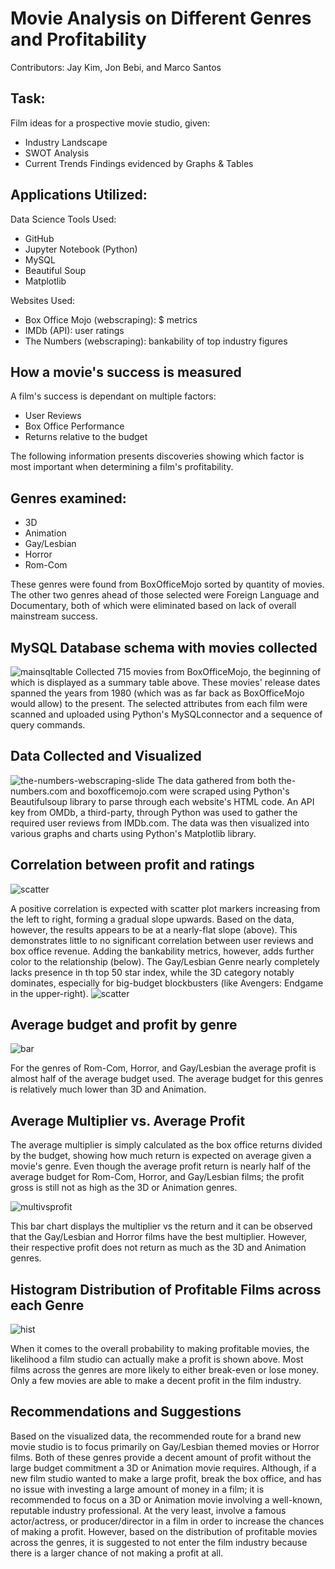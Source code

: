 # Movie Analysis on Different Genres and Profitability
Contributors: Jay Kim, Jon Bebi, and Marco Santos

## Task:
Film ideas for a prospective movie studio, given:
 * Industry Landscape
 * SWOT Analysis
 * Current Trends
Findings evidenced by Graphs & Tables

## Applications Utilized:
Data Science Tools Used:
 * GitHub
 * Jupyter Notebook (Python)
 * MySQL
 * Beautiful Soup
 * Matplotlib

Websites Used:
 * Box Office Mojo (webscraping): $ metrics
 * IMDb (API): user ratings
 * The Numbers (webscraping): bankability of top industry figures

## How a movie's success is measured
A film's success is dependant on multiple factors:
 * User Reviews
 * Box Office Performance
 * Returns relative to the budget
 
The following information presents discoveries showing which factor is most important when determining a film's profitability.
## Genres examined:
* 3D
* Animation
* Gay/Lesbian
* Horror
* Rom-Com

These genres were found from BoxOfficeMojo sorted by quantity of movies.  The other two genres ahead of those selected were Foreign Language and Documentary, both of which were eliminated based on lack of overall mainstream success.

## MySQL Database schema with movies collected
![mainsqltable](Images/MainDB_Table_Head.png "Main SQL Table")
Collected 715 movies from BoxOfficeMojo, the beginning of which is displayed as a summary table above.  These movies' release dates spanned the years from 1980 (which was as far back as BoxOfficeMojo would allow) to the present.  The selected attributes from each film were scanned and uploaded using Python's MySQLconnector and a sequence of query commands.

## Data Collected and Visualized
![the-numbers-webscraping-slide](Images/The-Numbers-Webscrape.png "Webscraping example from Presentation")
The data gathered from both the-numbers.com and boxofficemojo.com were scraped using Python's Beautifulsoup library to parse through each website's HTML code.  An API key from OMDb, a third-party, through Python was used to gather the required user reviews from IMDb.com. The data was then visualized into various graphs and charts using Python's Matplotlib library.

## Correlation between profit and ratings
![scatter](Images/profit_ratings_relation.png "Profit and ratings scatter plot")

A positive correlation is expected with scatter plot markers increasing from the left to right, forming a gradual slope upwards. Based on the data, however, the results appears to be at a nearly-flat slope (above).  This demonstrates little to no significant correlation between user reviews and box office revenue.
Adding the bankability metrics, however, adds further color to the relationship (below).  The Gay/Lesbian Genre nearly completely lacks presence in th top 50 star index, while the 3D category notably dominates, especially for big-budget blockbusters (like Avengers: Endgame in the upper-right).
![scatter](Images/ScatterPlot-Cross-Relationships.png "Scatter Plot with Bankability Marker Sizes")

## Average budget and profit by genre
![bar](Images/budget_profit_by_genre.png "Average budget and profit bars")

For the genres of Rom-Com, Horror, and Gay/Lesbian the average profit is almost half of the average budget used. The average budget for this genres is relatively much lower than 3D and Animation.

## Average Multiplier vs. Average Profit

The average multiplier is simply calculated as the box office returns divided by the budget, showing how much return is expected on average given a movie's genre.  Even though the average profit return is nearly half of the average budget for Rom-Com, Horror, and Gay/Lesbian films; the profit gross is still not as high as the 3D or Animation genres.

![multivsprofit](Images/MultiVsProfit.png "Avg multiplier vs avg profit")

This bar chart displays the multiplier vs the return and it can be observed that the Gay/Lesbian and Horror films have the best multiplier.  However, their respective profit does not return as much as the 3D and Animation genres.

## Histogram Distribution of Profitable Films across each Genre

![hist](Images/ChancesOfProfit.png "Histogram distribution of films")

When it comes to the overall probability to making profitable movies, the likelihood a film studio can actually make a profit is shown above.  Most films across the genres are more likely to either break-even or lose money.  Only a few movies are able to make a decent profit in the film industry.

## Recommendations and Suggestions

Based on the visualized data, the recommended route for a brand new movie studio is to focus primarily on Gay/Lesbian themed movies or Horror films.  Both of these genres provide a decent amount of profit without the large budget commitment a 3D or Animation movie requires.  Although, if a new film studio wanted to make a large profit, break the box office, and has no issue with investing a large amount of money in a film; it is recommended to focus on a 3D or Animation movie involving a well-known, reputable industry professional.  At the very least, involve a famous actor/actress, or producer/director in a film in order to increase the chances of making a profit.  However, based on the distribution of profitable movies across the genres, it is suggested to not enter the film industry because there is a larger chance of not making a profit at all.
